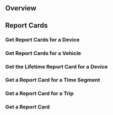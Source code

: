 ## Overview

## Report Cards

### Get Report Cards for a Device

### Get Report Cards for a Vehicle

### Get the Lifetime Report Card for a Device

### Get a Report Card for a Time Segment

### Get a Report Card for a Trip

### Get a Report Card